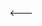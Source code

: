 <!DOCTYPE html>
<html lang="en">
<head>
    <meta charset="UTF-8">
    <meta name="viewport" content="width=device-width, initial-scale=1.0">
    <title>Microcontroller Comparison | Vikram Lendave</title>
    <link rel="stylesheet" href="https://cdnjs.cloudflare.com/ajax/libs/font-awesome/6.4.0/css/all.min.css">
    <link rel="stylesheet" href="style1.css">
  <---  <style>
       
    </style> --->
</head>
<body>
    <header>
        <div class="container header-content">
            <div class="logo">
                <i class="fas fa-microchip"></i>
                <h1>MCU Comparison</h1>
            </div>
            
            <div class="personal-info">
                <div class="avatar">VL</div>
                <div class="user-details">
                    <div class="name">Vikram Lendave</div>
                    <div class="role">Embedded Systems Developer</div>
                </div>
            </div>
            
            <nav>
                <ul>
                    <li><a href="#" class="active">Home</a></li>
                    <li><a href="#">ARM7</a></li>
                    <li><a href="#">STM32</a></li>
                    <li><a href="#">PIC18</a></li>
                    <li><a href="#">Projects</a></li>
                </ul>
            </nav>
        </div>
    </header>

    <section class="hero">
        <div class="container">
            <h2>ARM7 vs STM32 vs PIC18 Microcontrollers</h2>
            <div class="subtitle">Personalized Comparison for Vikram Lendave</div>
            <p>Comprehensive technical analysis tailored to your embedded systems projects and preferences</p>
            
            <div class="chip-container">
                <div class="chip arm7">
                    <div class="chip-icon">
                        <i class="fas fa-industry"></i>
                    </div>
                    <h3>ARM7</h3>
                    <p>32-bit RISC (ARMv4T)</p>
                    <p>Up to 100 MHz</p>
                    <p>Legacy industrial systems</p>
                </div>
                
                <div class="chip stm32">
                    <div class="chip-icon">
                        <i class="fas fa-bolt"></i>
                    </div>
                    <h3>STM32</h3>
                    <p>32-bit Cortex-M Series</p>
                    <p>Up to 550 MHz</p>
                    <p>IoT, Robotics, Motor Control</p>
                </div>
                
                <div class="chip pic18">
                    <div class="chip-icon">
                        <i class="fas fa-battery-full"></i>
                    </div>
                    <h3>PIC18</h3>
                    <p>8-bit RISC</p>
                    <p>Up to 64 MHz</p>
                    <p>Sensors, Basic Automation</p>
                </div>
            </div>
        </div>
    </section>

    <div class="container">
        <section class="user-recommendation">
            <h2><i class="fas fa-user-cog"></i> Recommendation for Your Projects</h2>
            <div class="user-recommendation-content">
                <div class="user-recommendation-text">
                    <p>Based on your profile as an <span class="highlight">Embedded Systems Developer</span>, we recommend:</p>
                    
                    <p><strong>For new designs:</strong> The <span class="highlight">STM32 series</span> offers the best balance of performance, power efficiency, and modern peripherals for your applications. The Cortex-M4/M7 cores provide ample processing power while maintaining energy efficiency.</p>
                    
                    <p><strong>For low-power applications:</strong> The <span class="highlight">PIC18 family</span> remains a strong choice for battery-powered sensors where ultra-low sleep current is critical.</p>
                    
                    <p><strong>For learning and prototyping:</strong> Both STM32 and PIC18 have excellent development boards and communities to support your projects.</p>
                </div>
                <div class="user-recommendation-image">
                    <i class="fas fa-user-astronaut"></i>
                </div>
            </div>
        </section>
        
        <section class="comparison-section">
            <h2 class="section-title">Technical Specifications Comparison</h2>
            
            <div class="table-container">
                <table class="comparison-table">
                    <thead>
                        <tr>
                            <th>Feature</th>
                            <th class="arm7-header">ARM7</th>
                            <th class="stm32-header">STM32</th>
                            <th class="pic18-header">PIC18</th>
                        </tr>
                    </thead>
                    <tbody>
                        <tr>
                            <td><strong>Core Architecture</strong></td>
                            <td>32-bit RISC (ARMv4T)</td>
                            <td>32-bit RISC (ARM Cortex-M)</td>
                            <td>8-bit RISC (Modified Harvard)</td>
                        </tr>
                        <tr>
                            <td><strong>Max Clock Speed</strong></td>
                            <td>≤100 MHz</td>
                            <td>16–550 MHz</td>
                            <td>4–64 MHz</td>
                        </tr>
                        <tr>
                            <td><strong>Performance (DMIPS)</strong></td>
                            <td>~1.1 DMIPS/MHz</td>
                            <td>≤4.02 DMIPS/MHz (M7)</td>
                            <td>~0.2 DMIPS/MHz</td>
                        </tr>
                        <tr>
                            <td><strong>Flash Memory</strong></td>
                            <td>16KB–512KB</td>
                            <td>4KB–2MB+</td>
                            <td>4KB–128KB</td>
                        </tr>
                        <tr>
                            <td><strong>RAM</strong></td>
                            <td>4KB–128KB</td>
                            <td>1KB–1MB+</td>
                            <td>128B–4KB</td>
                        </tr>
                        <tr>
                            <td><strong>EEPROM</strong></td>
                            <td>External only</td>
                            <td>Internal (select models)</td>
                            <td>Internal (≤1KB)</td>
                        </tr>
                        <tr>
                            <td><strong>ADC Resolution/Speed</strong></td>
                            <td>8-12 bit / &lt;1 MSPS</td>
                            <td>12-16 bit / ≤5 MSPS</td>
                            <td>10-12 bit / ~100 kSPS</td>
                        </tr>
                        <tr>
                            <td><strong>Communication</strong></td>
                            <td>UART, SPI, I²C</td>
                            <td>USB, CAN, Ethernet, SPI, I²C</td>
                            <td>UART, SPI, I²C (Limited USB)</td>
                        </tr>
                        <tr>
                            <td><strong>GPIO Pins</strong></td>
                            <td>50–100</td>
                            <td>50–200+</td>
                            <td>10–70</td>
                        </tr>
                        <tr>
                            <td><strong>Active Power</strong></td>
                            <td>50–100 mA (@72MHz)</td>
                            <td>30–200 µA/MHz</td>
                            <td>100–500 µA (@4MHz)</td>
                        </tr>
                        <tr>
                            <td><strong>Sleep Current</strong></td>
                            <td>~10 µA</td>
                            <td>0.5–2 µA (w/RTC)</td>
                            <td>~100 nA <span class="badge best">Best</span></td>
                        </tr>
                        <tr>
                            <td><strong>Voltage Range</strong></td>
                            <td>1.8–3.6V</td>
                            <td>1.7–3.6V</td>
                            <td>2.0–5.5V <span class="badge best">Best</span></td>
                        </tr>
                        <tr>
                            <td><strong>Development Tools</strong></td>
                            <td>Keil, IAR (Paid)</td>
                            <td>STM32CubeIDE (Free), Keil <span class="badge best">Best</span></td>
                            <td>MPLAB X (Free)</td>
                        </tr>
                        <tr>
                            <td><strong>Unit Cost (Volume)</strong></td>
                            <td>Discontinued (Legacy)</td>
                            <td>$0.50–$20</td>
                            <td>$0.50–$5 <span class="badge best">Best</span></td>
                        </tr>
                    </tbody>
                </table>
            </div>
            
            <div class="key-points">
                <div class="point-card">
                    <h3><i class="fas fa-tachometer-alt"></i> Performance</h3>
                    <p><span class="highlight">STM32</span> dominates with modern Cortex-M cores and clock speeds up to 550 MHz.</p>
                    <p>ARM7 is obsolete and has been replaced by Cortex-M.</p>
                    <p>PIC18 suits 8-bit tasks below 64 MHz.</p>
                </div>
                
                <div class="point-card">
                    <h3><i class="fas fa-battery-low"></i> Power Efficiency</h3>
                    <p><span class="highlight">PIC18</span> wins in sleep mode with nanoamp range consumption.</p>
                    <p>STM32 offers the best balance between performance and power consumption.</p>
                    <p>ARM7 is power-hungry by modern standards.</p>
                </div>
                
                <div class="point-card">
                    <h3><i class="fas fa-tools"></i> Development Ecosystem</h3>
                    <p><span class="highlight">STM32</span> has the richest tools and libraries with STM32CubeIDE.</p>
                    <p>PIC18 has mature but simpler tools for quick prototyping.</p>
                    <p>ARM7 has legacy toolchain support only.</p>
                </div>
            </div>
        </section>
        
        <section class="recommendation">
            <h2>Application Recommendations</h2>
            <div class="rec-cards">
                <div class="rec-card arm7">
                    <i class="fas fa-industry"></i>
                    <h3>ARM7</h3>
                    <p><strong>Legacy industrial systems</strong></p>
                    <p>Only for maintaining existing systems. Avoid for new designs.</p>
                </div>
                
                <div class="rec-card stm32">
                    <i class="fas fa-robot"></i>
                    <h3>STM32</h3>
                    <p><strong>Most new projects</strong></p>
                    <p>Ideal for IoT, motor control, wearables, robotics, and complex applications.</p>
                </div>
                
                <div class="rec-card pic18">
                    <i class="fas fa-sensor"></i>
                    <h3>PIC18</h3>
                    <p><strong>Simple, cost-sensitive projects</strong></p>
                    <p>Great for sensors, toys, basic automation, and ultra-low-power devices.</p>
                </div>
            </div>
        </section>
        
        <section class="contact-section">
            <h2 class="section-title">Contact Vikram Lendave</h2>
            <p style="text-align: center; margin-bottom: 20px;">Feel free to reach out for collaboration or questions about microcontrollers</p>
            
            <div class="contact-cards">
                <div class="contact-card">
                    <i class="fab fa-linkedin"></i>
                    <h3>LinkedIn</h3>
                    <a href="https://www.linkedin.com/in/vikram-lendave-aa8231267/" target="_blank">
                        linkedin.com/in/vikram-lendave
                    </a>
                </div>
                
                <div class="contact-card">
                    <i class="fab fa-github"></i>
                    <h3>GitHub</h3>
                    <a href="https://github.com/Vikramlendave02" target="_blank">
                        github.com/Vikramlendave02
                    </a>
                </div>
                
                <div class="contact-card">
                    <i class="fas fa-envelope"></i>
                    <h3>Email</h3>
                    <a href="mailto:vikramlendave80@gmail.com">
                        vikramlendave80@gmail.com
                    </a>
                </div>
            </div>
        </section>
        
        <footer>
            <p>Microcontroller Comparison Dashboard &copy; 2023 | Personalized for Vikram Lendave</p>
            <div class="footer-links">
                <a href="https://github.com/Vikramlendave02" target="_blank">
                    <i class="fab fa-github"></i> GitHub
                </a>
                <a href="https://www.linkedin.com/in/vikram-lendave-aa8231267/" target="_blank">
                    <i class="fab fa-linkedin"></i> LinkedIn
                </a>
                <a href="mailto:vikramlendave80@gmail.com">
                    <i class="fas fa-envelope"></i> Email
                </a>
                <a href="#">
                    <i class="fas fa-download"></i> Download PDF
                </a>
            </div>
            <p>Created for embedded systems engineers and developers</p>
        </footer>
    </div>

    <script>
        document.addEventListener('DOMContentLoaded', function() {
            // Table row animations
            const tableRows = document.querySelectorAll('.comparison-table tbody tr');
            tableRows.forEach((row, index) => {
                setTimeout(() => {
                    row.style.opacity = '0';
                    row.style.transform = 'translateY(20px)';
                    row.style.transition = 'opacity 0.5s ease, transform 0.5s ease';
                    
                    setTimeout(() => {
                        row.style.opacity = '1';
                        row.style.transform = 'translateY(0)';
                    }, 100);
                }, 100 + (index * 50));
            });
            
            // Chip hover effects
            const chips = document.querySelectorAll('.chip');
            chips.forEach(chip => {
                chip.addEventListener('mouseenter', () => {
                    chip.style.boxShadow = '0 15px 30px rgba(0, 0, 0, 0.2)';
                });
                
                chip.addEventListener('mouseleave', () => {
                    chip.style.boxShadow = 'none';
                });
            });
            
            // Contact card hover effect
            const contactCards = document.querySelectorAll('.contact-card');
            contactCards.forEach(card => {
                card.addEventListener('mouseenter', () => {
                    card.style.boxShadow = '0 15px 30px rgba(0, 0, 0, 0.2)';
                });
                
                card.addEventListener('mouseleave', () => {
                    card.style.boxShadow = '0 5px 15px rgba(0, 0, 0, 0.05)';
                });
            });
        });
    </script>
</body>
</html>
